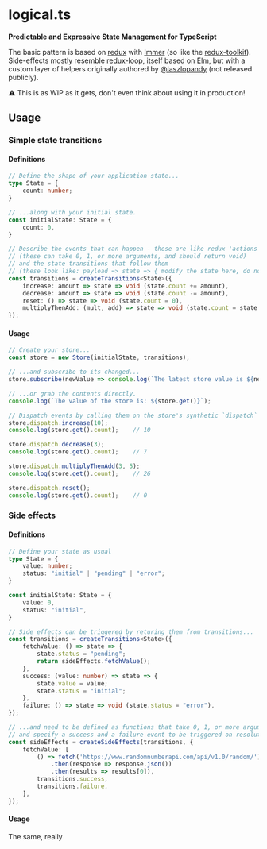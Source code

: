 # logical.ts

__Predictable and Expressive State Management for TypeScript__

The basic pattern is based on [redux](https://redux.js.org/) with [Immer](https://immerjs.github.io/immer/) (so like the [redux-toolkit](https://redux-toolkit.js.org/)). Side-effects mostly resemble [redux-loop](https://redux-loop.js.org/), itself based on [Elm](https://elm-lang.org/), but with a custom layer of helpers originally authored by [@laszlopandy](https://github.com/laszlopandy) (not released publicly). 

⚠️ This is as WIP as it gets, don't even think about using it in production!

## Usage

### Simple state transitions

#### Definitions

```typescript
// Define the shape of your application state...
type State = {
    count: number;
}

// ...along with your initial state.
const initialState: State = {
    count: 0,
}

// Describe the events that can happen - these are like redux 'actions'
// (these can take 0, 1, or more arguments, and should return void)
// and the state transitions that follow them
// (these look like: payload => state => { modify the state here, do not return anything })
const transitions = createTransitions<State>({
    increase: amount => state => void (state.count += amount),
    decrease: amount => state => void (state.count -= amount),
    reset: () => state => void (state.count = 0),
    multiplyThenAdd: (mult, add) => state => void (state.count = state.count * mult + add),
});
```

#### Usage
```typescript
// Create your store...
const store = new Store(initialState, transitions);

// ...and subscribe to its changed...
store.subscribe(newValue => console.log(`The latest store value is ${newValue}`));

// ...or grab the contents directly.
console.log(`The value of the store is: ${store.get()}`);

// Dispatch events by calling them on the store's synthetic `dispatch` object:
store.dispatch.increase(10);
console.log(store.get().count);    // 10

store.dispatch.decrease(3);
console.log(store.get().count);    // 7

store.dispatch.multiplyThenAdd(3, 5);
console.log(store.get().count);    // 26

store.dispatch.reset();
console.log(store.get().count);    // 0
```

### Side effects

#### Definitions

```typescript
// Define your state as usual
type State = {
    value: number;
    status: "initial" | "pending" | "error";
}

const initialState: State = {
    value: 0,
    status: "initial",
}

// Side effects can be triggered by returing them from transitions...
const transitions = createTransitions<State>({
    fetchValue: () => state => {
        state.status = "pending";
        return sideEffects.fetchValue();
    },
    success: (value: number) => state => {
        state.value = value;
        state.status = "initial";
    },
    failure: () => state => void (state.status = "error"),
});

// ...and need to be defined as functions that take 0, 1, or more arguments, return a Promise,
// and specify a success and a failure event to be triggered on resolution/rejection.
const sideEffects = createSideEffects(transitions, {
    fetchValue: [
        () => fetch('https://www.randomnumberapi.com/api/v1.0/random/')
            .then(response => response.json())
            .then(results => results[0]),
        transitions.success,
        transitions.failure,
    ],
});
```

#### Usage

The same, really
